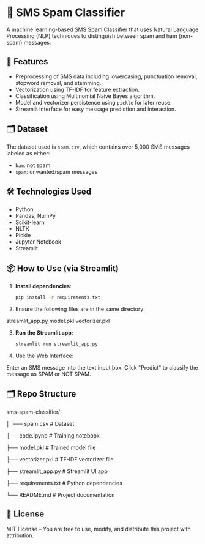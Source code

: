# 📱 SMS Spam Classifier

A machine learning-based SMS Spam Classifier that uses Natural Language Processing (NLP) techniques to distinguish between spam and ham (non-spam) messages.

## 🚀 Features

- Preprocessing of SMS data including lowercasing, punctuation removal, stopword removal, and stemming.
- Vectorization using TF-IDF for feature extraction.
- Classification using Multinomial Naive Bayes algorithm.
- Model and vectorizer persistence using `pickle` for later reuse.
- Streamlit interface for easy message prediction and interaction.

## 🗂️ Dataset

The dataset used is `spam.csv`, which contains over 5,000 SMS messages labeled as either:
- `ham`: not spam
- `spam`: unwanted/spam messages

## 🛠️ Technologies Used

- Python
- Pandas, NumPy
- Scikit-learn
- NLTK
- Pickle
- Jupyter Notebook
- Streamlit

## 📦 How to Use (via Streamlit)

1. **Install dependencies**:
   ```bash
   pip install -r requirements.txt
2. Ensure the following files are in the same directory:

streamlit_app.py
model.pkl
vectorizer.pkl

3. **Run the Streamlit app**:
   ```bash
   streamlit run streamlit_app.py

4. Use the Web Interface:

Enter an SMS message into the text input box.
Click "Predict" to classify the message as SPAM or NOT SPAM.

## 🗂️ Repo Structure

sms-spam-classifier/

│
├── spam.csv                 # Dataset

├── code.ipynb               # Training notebook

├── model.pkl                # Trained model file

├── vectorizer.pkl           # TF-IDF vectorizer file

├── streamlit_app.py         # Streamlit UI app

├── requirements.txt         # Python dependencies

└── README.md                # Project documentation

## 📜 License

MIT License – You are free to use, modify, and distribute this project with attribution.

